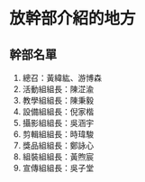 # 放幹部介紹的地方
## 幹部名單
1. 總召：黃緯紘、游博森
2. 活動組組長：陳淽渝
3. 教學組組長：陳秉毅
4. 設備組組長：倪家楷
5. 攝影組組長：吳涵宇
6. 剪輯組組長：時瑋駿
7. 獎品組組長：鄭詠心
8. 組裝組組長：黃煦宸
9. 宣傳組組長：吳子堂
